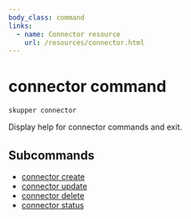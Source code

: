 ```yaml
---
body_class: command
links:
  - name: Connector resource
    url: /resources/connector.html
---
```


# connector command

<section>

`skupper connector`

Display help for connector commands and exit.

</section>

<section>

## Subcommands

- [connector create]({{site_prefix}}/commands/connector-create.html)
- [connector update]({{site_prefix}}/commands/connector-update.html)
- [connector delete]({{site_prefix}}/commands/connector-delete.html)
- [connector status]({{site_prefix}}/commands/connector-status.html)
</section>
